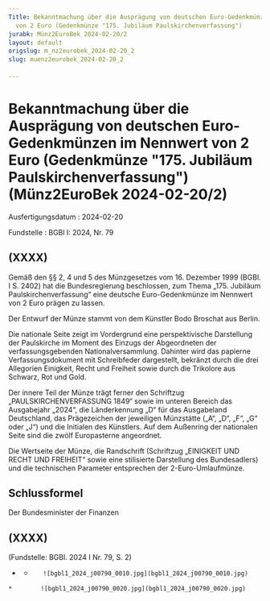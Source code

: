 ```yaml
---
Title: Bekanntmachung über die Ausprägung von deutschen Euro-Gedenkmünzen im Nennwert
  von 2 Euro (Gedenkmünze "175. Jubiläum Paulskirchenverfassung")
jurabk: Münz2EuroBek 2024-02-20/2
layout: default
origslug: m_nz2eurobek_2024-02-20_2
slug: muenz2eurobek_2024-02-20_2

---
```


# Bekanntmachung über die Ausprägung von deutschen Euro-Gedenkmünzen im Nennwert von 2 Euro (Gedenkmünze "175. Jubiläum Paulskirchenverfassung") (Münz2EuroBek 2024-02-20/2)

Ausfertigungsdatum
:   2024-02-20

Fundstelle
:   BGBl I: 2024, Nr. 79


## (XXXX)

Gemäß den §§ 2, 4 und 5 des Münzgesetzes vom 16. Dezember 1999 (BGBl. I S. 2402) hat die Bundesregierung beschlossen, zum Thema „175. Jubiläum Paulskirchenverfassung“ eine deutsche Euro-Gedenkmünze im Nennwert von 2 Euro prägen zu lassen.

Der Entwurf der Münze stammt von dem Künstler Bodo Broschat aus Berlin.

Die nationale Seite zeigt im Vordergrund eine perspektivische Darstellung der Paulskirche im Moment des Einzugs der Abgeordneten der verfassungsgebenden Nationalversammlung. Dahinter wird das papierne Verfassungsdokument mit Schreibfeder dargestellt, bekränzt durch die drei Allegorien Einigkeit, Recht und Freiheit sowie durch die Trikolore aus Schwarz, Rot und Gold.

Der innere Teil der Münze trägt ferner den Schriftzug „PAULSKIRCHENVERFASSUNG 1849“ sowie im unteren Bereich das Ausgabejahr „2024“, die Länderkennung „D“ für das Ausgabeland Deutschland, das Prägezeichen der jeweiligen Münzstätte („A“, „D“, „F“, „G“ oder „J“) und die Initialen des Künstlers. Auf dem Außenring der nationalen Seite sind die zwölf Europasterne angeordnet.

Die Wertseite der Münze, die Randschrift (Schriftzug „EINIGKEIT UND RECHT UND FREIHEIT“ sowie eine stilisierte Darstellung des Bundesadlers) und die technischen Parameter entsprechen der 2-Euro-Umlaufmünze.


## Schlussformel

Der Bundesminister der Finanzen


## (XXXX)

(Fundstelle: BGBl. 2024 I Nr. 79, S. 2)


*    *        ![bgbl1_2024_j00790_0010.jpg](bgbl1_2024_j00790_0010.jpg)
    *        ![bgbl1_2024_j00790_0020.jpg](bgbl1_2024_j00790_0020.jpg)


